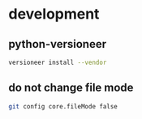 # development

## python-versioneer

```bash
versioneer install --vendor
```

## do not change file mode
    
```bash
git config core.fileMode false
   ```
